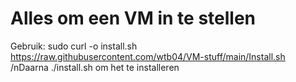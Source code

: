 # Alles om een VM in te stellen
Gebruik:
sudo curl -o install.sh https://raw.githubusercontent.com/wtb04/VM-stuff/main/Install.sh
/nDaarna ./install.sh om het te installeren
